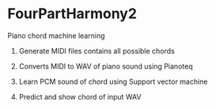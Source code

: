 # FourPartHarmony2
Piano chord machine learning

1. Generate MIDI files contains all possible chords

2. Converts MIDI to WAV of piano sound using Pianoteq 

3. Learn PCM sound of chord using Support vector machine

4. Predict and show chord of input WAV
